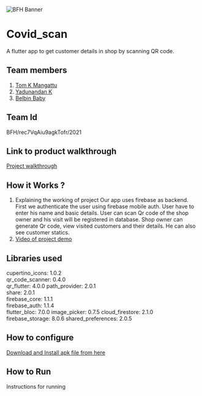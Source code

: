![BFH Banner](https://trello-attachments.s3.amazonaws.com/542e9c6316504d5797afbfb9/542e9c6316504d5797afbfc1/39dee8d993841943b5723510ce663233/Frame_19.png)
# Covid_scan
A flutter app to get customer details in shop by scanning QR code. 
## Team members
1. [Tom K Mangattu](https://github.com/tomkmangattu)
2. [Yadunandan K](https://github.com/yadu2903)
3. [Belbin Baby](https://github.com/belbin07)
## Team Id
BFH/rec7VqAiu9agkTofr/2021
## Link to product walkthrough
[Project walkthrough](https://www.loom.com/share/f4693309275c46d4b45096915b31f196?sharedAppSource=personal_library)
## How it Works ?
1. Explaining the working of project
  Our app uses firebase as backend. First we authenticate the user using firebase mobile auth.
  User have to enter his name and basic details. User can scan Qr code of the shop owner and
  his visit will be registered in database. Shop owner can generate Qr code, view  visited 
  customers and their details. He can also see customer statics.
3. [Video of project demo ](https://drive.google.com/file/d/1Yx1EaXBIhiqM8DNVImn4bkbzfl5FQUc1/view?usp=sharing)
## Libraries used

  cupertino_icons: 1.0.2  
  qr_code_scanner: 0.4.0  
  qr_flutter: 4.0.0 
  path_provider: 2.0.1  
  share: 2.0.1  
  firebase_core: 1.1.1  
  firebase_auth: 1.1.4  
  flutter_bloc: 7.0.0 
  image_picker: 0.7.5 
  cloud_firestore: 2.1.0  
  firebase_storage: 8.0.6 
  shared_preferences: 2.0.5 
  
## How to configure
[Download and Install apk file from here](https://drive.google.com/file/d/1jyE1BVpbykzhZokkuBtpoT61GareOGOl/view?usp=sharing)
## How to Run
Instructions for running
